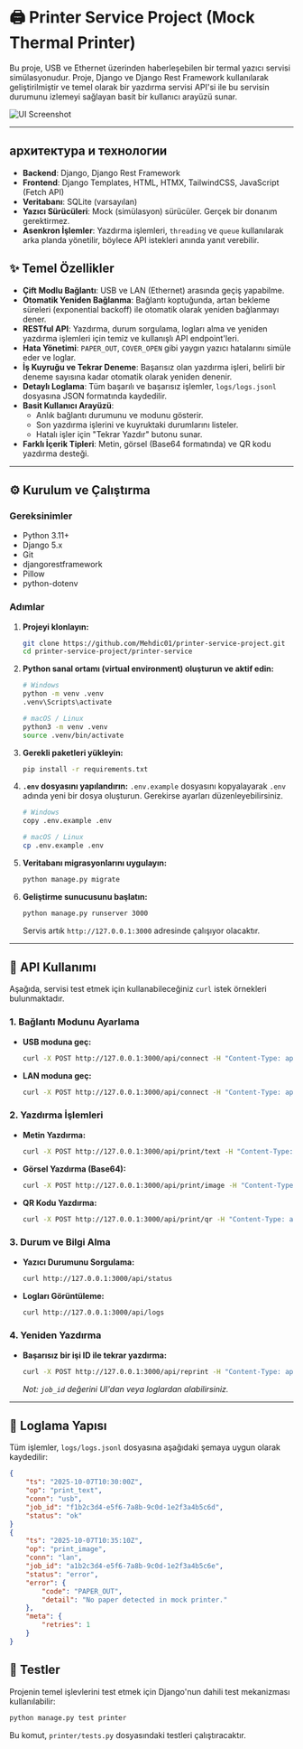 # 🖨️ Printer Service Project (Mock Thermal Printer)

Bu proje, USB ve Ethernet üzerinden haberleşebilen bir termal yazıcı servisi simülasyonudur. Proje, Django ve Django Rest Framework kullanılarak geliştirilmiştir ve temel olarak bir yazdırma servisi API'si ile bu servisin durumunu izlemeyi sağlayan basit bir kullanıcı arayüzü sunar.

![UI Screenshot](https://i.imgur.com/your-screenshot-url.png) <!-- TODO: Buraya bir ekran görüntüsü URL'si ekleyin -->

---

##  архитектура и технологии

- **Backend**: Django, Django Rest Framework
- **Frontend**: Django Templates, HTML, HTMX, TailwindCSS, JavaScript (Fetch API)
- **Veritabanı**: SQLite (varsayılan)
- **Yazıcı Sürücüleri**: Mock (simülasyon) sürücüler. Gerçek bir donanım gerektirmez.
- **Asenkron İşlemler**: Yazdırma işlemleri, `threading` ve `queue` kullanılarak arka planda yönetilir, böylece API istekleri anında yanıt verebilir.

## ✨ Temel Özellikler

- **Çift Modlu Bağlantı**: USB ve LAN (Ethernet) arasında geçiş yapabilme.
- **Otomatik Yeniden Bağlanma**: Bağlantı koptuğunda, artan bekleme süreleri (exponential backoff) ile otomatik olarak yeniden bağlanmayı dener.
- **RESTful API**: Yazdırma, durum sorgulama, logları alma ve yeniden yazdırma işlemleri için temiz ve kullanışlı API endpoint'leri.
- **Hata Yönetimi**: `PAPER_OUT`, `COVER_OPEN` gibi yaygın yazıcı hatalarını simüle eder ve loglar.
- **İş Kuyruğu ve Tekrar Deneme**: Başarısız olan yazdırma işleri, belirli bir deneme sayısına kadar otomatik olarak yeniden denenir.
- **Detaylı Loglama**: Tüm başarılı ve başarısız işlemler, `logs/logs.jsonl` dosyasına JSON formatında kaydedilir.
- **Basit Kullanıcı Arayüzü**:
  - Anlık bağlantı durumunu ve modunu gösterir.
  - Son yazdırma işlerini ve kuyruktaki durumlarını listeler.
  - Hatalı işler için "Tekrar Yazdır" butonu sunar.
- **Farklı İçerik Tipleri**: Metin, görsel (Base64 formatında) ve QR kodu yazdırma desteği.

---

## ⚙️ Kurulum ve Çalıştırma

### Gereksinimler
- Python 3.11+
- Django 5.x  
- Git
- djangorestframework  
- Pillow  
- python-dotenv  

### Adımlar
1.  **Projeyi klonlayın:**
    ```bash
    git clone https://github.com/Mehdic01/printer-service-project.git
    cd printer-service-project/printer-service
    ```

2.  **Python sanal ortamı (virtual environment) oluşturun ve aktif edin:**
    ```bash
    # Windows
    python -m venv .venv
    .venv\Scripts\activate
    ```
    ```bash
    # macOS / Linux
    python3 -m venv .venv
    source .venv/bin/activate
    ```

3.  **Gerekli paketleri yükleyin:**
    ```bash
    pip install -r requirements.txt
    ```

4.  **`.env` dosyasını yapılandırın:**
    `.env.example` dosyasını kopyalayarak `.env` adında yeni bir dosya oluşturun. Gerekirse ayarları düzenleyebilirsiniz.
    ```bash
    # Windows
    copy .env.example .env
    ```
    ```bash
    # macOS / Linux
    cp .env.example .env
    ```

5.  **Veritabanı migrasyonlarını uygulayın:**
    ```bash
    python manage.py migrate
    ```

6.  **Geliştirme sunucusunu başlatın:**
    ```bash
    python manage.py runserver 3000
    ```
    Servis artık `http://127.0.0.1:3000` adresinde çalışıyor olacaktır.

---

## 🔌 API Kullanımı

Aşağıda, servisi test etmek için kullanabileceğiniz `curl` istek örnekleri bulunmaktadır.

### 1. Bağlantı Modunu Ayarlama
- **USB moduna geç:**
  ```bash
  curl -X POST http://127.0.0.1:3000/api/connect -H "Content-Type: application/json" -d '{"mode": "usb"}'
  ```
- **LAN moduna geç:**
  ```bash
  curl -X POST http://127.0.0.1:3000/api/connect -H "Content-Type: application/json" -d '{"mode": "lan"}'
  ```

### 2. Yazdırma İşlemleri
- **Metin Yazdırma:**
  ```bash
  curl -X POST http://127.0.0.1:3000/api/print/text -H "Content-Type: application/json" -d '{"text": "Merhaba Dunya!"}'
  ```
- **Görsel Yazdırma (Base64):**
  ```bash
  curl -X POST http://127.0.0.1:3000/api/print/image -H "Content-Type: application/json" -d '{"base64": "iVBORw0KGgoAAAANSUhEUgAAAAEAAAABCAQAAAC1HAwCAAAAC0lEQVR42mNkYAAAAAYAAjCB0C8AAAAASUVORK5CYII="}'
  ```
- **QR Kodu Yazdırma:**
  ```bash
  curl -X POST http://127.0.0.1:3000/api/print/qr -H "Content-Type: application/json" -d '{"data": "https://github.com/Mehdic01"}'
  ```

### 3. Durum ve Bilgi Alma
- **Yazıcı Durumunu Sorgulama:**
  ```bash
  curl http://127.0.0.1:3000/api/status
  ```
- **Logları Görüntüleme:**
  ```bash
  curl http://127.0.0.1:3000/api/logs
  ```

### 4. Yeniden Yazdırma
- **Başarısız bir işi ID ile tekrar yazdırma:**
  ```bash
  curl -X POST http://127.0.0.1:3000/api/reprint -H "Content-Type: application/json" -d '{"job_id": "abc123xyz"}'
  ```
  *Not: `job_id` değerini UI'dan veya loglardan alabilirsiniz.*

---

## 📝 Loglama Yapısı

Tüm işlemler, `logs/logs.jsonl` dosyasına aşağıdaki şemaya uygun olarak kaydedilir:

```json
{
    "ts": "2025-10-07T10:30:00Z",
    "op": "print_text",
    "conn": "usb",
    "job_id": "f1b2c3d4-e5f6-7a8b-9c0d-1e2f3a4b5c6d",
    "status": "ok"
}
{
    "ts": "2025-10-07T10:35:10Z",
    "op": "print_image",
    "conn": "lan",
    "job_id": "a1b2c3d4-e5f6-7a8b-9c0d-1e2f3a4b5c6e",
    "status": "error",
    "error": {
        "code": "PAPER_OUT",
        "detail": "No paper detected in mock printer."
    },
    "meta": {
        "retries": 1
    }
}
```

## 🧪 Testler

Projenin temel işlevlerini test etmek için Django'nun dahili test mekanizması kullanılabilir:
```bash
python manage.py test printer
```
Bu komut, `printer/tests.py` dosyasındaki testleri çalıştıracaktır.


